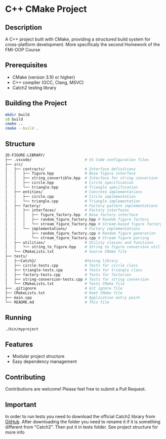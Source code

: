 # C++ CMake Project

## Description
A C++ project built with CMake, providing a structured build system for cross-platform development. More specificaly the second Homework of the FMI-OOP Course

## Prerequisites
- CMake (version 3.10 or higher)
- C++ compiler (GCC, Clang, MSVC)
- Catch2 testing library

## Building the Project
```bash
mkdir build
cd build
cmake ..
cmake --build .
```

## Structure
```bash
2D-FIGURE-LIBRARY/
├── .vscode/                        # VS Code configuration files
├── src/
│   ├── contracts/                  # Interface definitions
│   │   ├── figure.hpp              # Base figure interface
│   │   ├── string_convertible.hpp  # Interface for string conversion
│   │   ├── circle.hpp              # Circle specification
│   │   └── triangle.hpp            # Triangle specification
│   ├── entities/                   # Concrete implementations
│   │   ├── circle.cpp              # Circle implementation
│   │   └── triangle.cpp            # Triangle implementation
│   ├── factory/                    # Factory pattern implementations
│   │   ├── interfaces/             # Factory interfaces
│   │   │   ├── figure_factory.hpp  # Base factory interface
│   │   │   ├── random_figure_factory.hpp # Random figure factory
│   │   │   └── stream_figure_factory.hpp # Stream-based figure factory
│   │   └── implementations/        # Factory implementations
│   │       ├── random_figure_factory.cpp # Random figure generation
│   │       └── stream_figure_factory.cpp # Stream figure parsing
│   ├── utilities/                  # Utility classes and functions
│   │   └── string_to_figure.hpp    # String to figure conversion utility
│   └── CMakeLists.txt              # Source CMake file
├── tests/
│   ├──Catch2/                      #tesing library
│   ├── circle-tests.cpp            # Tests for circle class
│   ├── triangle-tests.cpp          # Tests for triangle class
│   ├── factory-tests.cpp           # Tests for factories
│   ├── string-conversion-tests.cpp # Tests for string conversion
│   └── CMakeLists.txt              # Tests CMake file
├── .gitignore                      # Git ignore file
├── CMakeLists.txt                  # Root CMake file
├── main.cpp                        # Application entry point
└── README.md                       # This file
```
## Running
```bash
./bin/myproject
```

## Features
- Modular project structure
- Easy dependency management

## Contributing
Contributions are welcome! Please feel free to submit a Pull Request.

## Important
In order to run tests you need to download the official Catch2 library from [GitHub](https://github.com/catchorg/Catch2). After downloading the folder you need to rename it if it is something different from "Catch2". Then put it in tests folder. See project structure for more info
